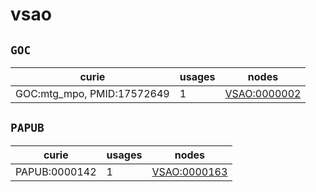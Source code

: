 # vsao

## `GOC`

| curie                      |   usages | nodes                                               |
|----------------------------|----------|-----------------------------------------------------|
| GOC:mtg_mpo, PMID:17572649 |        1 | [VSAO:0000002](https://bioregistry.io/VSAO:0000002) |

## `PAPUB`

| curie         |   usages | nodes                                               |
|---------------|----------|-----------------------------------------------------|
| PAPUB:0000142 |        1 | [VSAO:0000163](https://bioregistry.io/VSAO:0000163) |

